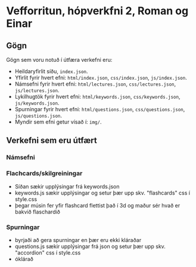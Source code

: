 # Vefforritun, hópverkfni 2, Roman og Einar

## Gögn
Gögn sem voru notuð í útfæra verkefni eru:

- Heildaryfirlit síðu, `index.json`.
- Yfirlit fyrir hvert efni: `html/index.json`, `css/index.json`, `js/index.json`.
- Námsefni fyrir hvert efni: `html/lectures.json`, `css/lectures.json`, `js/lectures.json`.
- Lykilhugtök fyrir hvert efni: `html/keywords.json`, `css/keywords.json`, `js/keywords.json`.
- Spurningar fyrir hvert efni: `html/questions.json`, `css/questions.json`, `js/questions.json`.
- Myndir sem efni getur vísað í: `img/`.


## Verkefni sem eru útfært

### Námsefni

### Flachcards/skilgreiningar

- Síðan sækir upplýsingar frá keywords.json
- keywords.js sækir upplýsingar og setur þær upp skv. "flashcards" css í style.css
- þegar músin fer yfir flashcard flettist það í 3d og maður sér hvað er bakvið flaschardið

### Spurningar
- byrjaði að gera spurningar en þær eru ekki kláraðar
- questions.js sækir upplýsingar frá json og setur þær upp skv. "accordion" css í style.css
- óklárað


